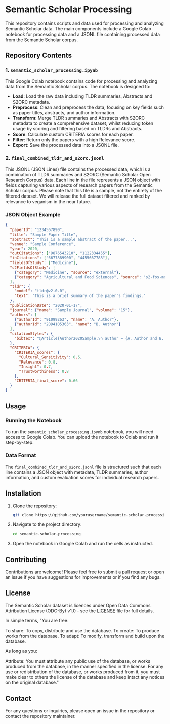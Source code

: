 # Semantic Scholar Processing

This repository contains scripts and data used for processing and analyzing Semantic Scholar data. The main components include a Google Colab notebook for processing data and a JSONL file containing processed data from the Semantic Scholar corpus.

## Repository Contents

### 1. `semantic_scholar_processing.ipynb`
This Google Colab notebook contains code for processing and analyzing data from the Semantic Scholar corpus. The notebook is designed to:
- **Load**: Load the raw data including TLDR summaries, Abstracts and S2ORC metadata.
- **Preprocess**: Clean and preprocess the data, focusing on key fields such as paper titles, abstracts, and author information.
- **Transform**: Merge TLDR summaries and Abstracts with S2ORC metadata to create a comprehensive dataset, whilst reducing token usage by scoring and filtering based on TLDRs and Abstracts.
- **Score**: Calculate custom CRITERIA scores for each paper.
- **Filter**: Return only the papers with a high Relevance score.
- **Export**: Save the processed data into a JSONL file.

### 2. `final_combined_tldr_and_s2orc.jsonl`
This JSONL (JSON Lines) file contains the processed data, which is a combination of TLDR summaries and S2ORC (Semantic Scholar Open Research Corpus) data. Each line in the file represents a JSON object with fields capturing various aspects of research papers from the Semantic Scholar corpus. Please note that this file is a sample, not the entirety of the filtered dataset. We will release the full dataset filtered and ranked by relevance to veganism in the near future.

### JSON Object Example
```json
{
  "paperId": "1234567890",
  "title": "Sample Paper Title",
  "abstract": "This is a sample abstract of the paper...",
  "venue": "Sample Conference",
  "year": 2020,
  "outCitations": ["9876543210", "1122334455"],
  "inCitations": ["6677889900", "4455667788"],
  "fieldsOfStudy": ["Medicine"],
  "s2FieldsOfStudy": [
    {"category": "Medicine", "source": "external"},
    {"category": "Agricultural and Food Sciences", "source": "s2-fos-model"}
  ],
  "tldr": {
    "model": "tldr@v2.0.0",
    "text": "This is a brief summary of the paper's findings."
  },
  "publicationDate": "2020-01-17",
  "journal": {"name": "Sample Journal", "volume": "15"},
  "authors": [
    {"authorId": "91099263", "name": "A. Author"},
    {"authorId": "2094105363", "name": "B. Author"}
  ],
  "citationStyles": {
    "bibtex": "@Article{Author2020Sample,\n author = {A. Author and B. Author},\n journal = {Sample Journal},\n title = {Sample Paper Title},\n volume = {15},\n year = {2020}\n}"
  },
  "CRITERIA": {
    "CRITERIA_scores": {
      "Cultural_Sensitivity": 0.5,
      "Relevance": 0.8,
      "Insight": 0.7,
      "Trustworthiness": 0.8
    },
    "CRITERIA_final_score": 0.66
  }
}
```

## Usage

### Running the Notebook
To run the `semantic_scholar_processing.ipynb` notebook, you will need access to Google Colab. You can upload the notebook to Colab and run it step-by-step.

### Data Format
The `final_combined_tldr_and_s2orc.jsonl` file is structured such that each line contains a JSON object with metadata, TLDR summaries, author information, and custom evaluation scores for individual research papers.

## Installation

1. Clone the repository:

   ```bash
   git clone https://github.com/yourusername/semantic-scholar-processing.git
   ```

2. Navigate to the project directory:

   ```bash
   cd semantic-scholar-processing
   ```

3. Open the notebook in Google Colab and run the cells as instructed.

## Contributing

Contributions are welcome! Please feel free to submit a pull request or open an issue if you have suggestions for improvements or if you find any bugs.

## License

The Semantic Scholar dataset is licences under Open Data Commons Attribution License (ODC-By) v1.0 - see the [LICENSE]([LICENSE](https://opendatacommons.org/licenses/by/1-0/)) file for full details.

In simple terms, "You are free:

To share: To copy, distribute and use the database.
To create: To produce works from the database.
To adapt: To modify, transform and build upon the database.

As long as you:

Attribute: You must attribute any public use of the database, or works produced from the database, in the manner specified in the license. For any use or redistribution of the database, or works produced from it, you must make clear to others the license of the database and keep intact any notices on the original database."

## Contact

For any questions or inquiries, please open an issue in the repository or contact the repository maintainer.

